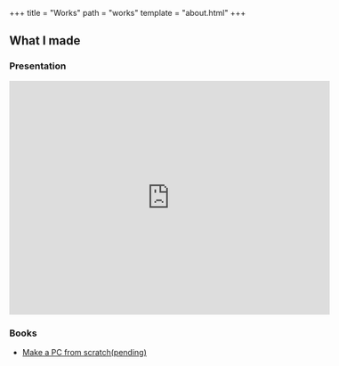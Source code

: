 +++
title = "Works"
path = "works"
template = "about.html"
+++

## What I made

### Presentation

<iframe src="https://slides.com/diohabara/deck/embed" width="576" height="420" scrolling="no" frameborder="0" webkitallowfullscreen mozallowfullscreen allowfullscreen></iframe>

### Books

- [Make a PC from scratch(pending)](https://diohabara.github.io/pcbook/)